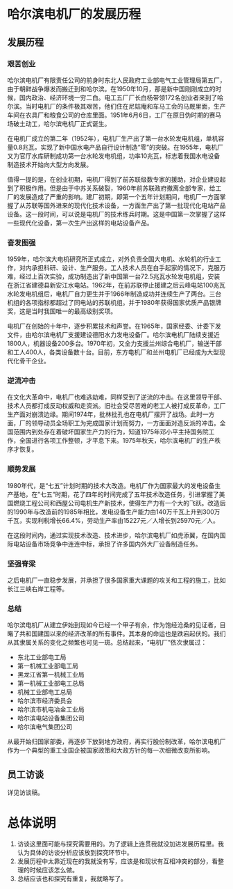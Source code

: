 # 哈尔滨电机厂的发展历程

## 发展历程

### 艰苦创业

哈尔滨电机厂有限责任公司的前身时东北人民政府工业部电气工业管理局第五厂，由于朝鲜战争爆发而搬迁到和哈尔滨。在1950年10月，那是新中国刚刚成立的时候，国内政治、经济环境一穷二白。电工五厂厂长白杨带领172名创业者来到了哈尔滨。当时电机厂的条件极其艰苦，他们住在尼姑庵和车马工会的马厩里面，生产车间在农具厂和粮食公司的仓库里面。1951年6月6日，工厂在原日伪时期的赛马场破土动工，哈尔滨电机厂正式诞生。

在电机厂成立的第二年（1952年），电机厂生产出了第一台水轮发电机组，单机容量0.8兆瓦，实现了新中国水电产品自行设计制造“零”的突破。在1955年，电机厂又为官厅水库研制成功第一台水轮发电机组，功率10兆瓦，标志着我国水电设备制造技术开始向大型方向发展。

值得一提的是，在创业初期，电机厂得到了前苏联级数专家的援助，对企业建设起到了积极作用。但是由于中苏关系破裂，1960年前苏联政府撤离全部专家，给工厂的发展造成了严重的影响。建厂初期，即第一个五年计划期间，电机厂一方面掌握了从苏联等国外进来的现代化技术设备，一方面生产出了第一批现代化电站产品设备。这一段时间，可以说是电机厂的技术练兵时期。这是中国第一次掌握了这样一些现代化设备，第一次生产出这样的电站设备产品。

### 奋发图强

1959年，哈尔滨大电机研究所正式成立，对外负责全国大电机、水轮机的行业工作，对内承担科研、设计、生产服务。工人技术人员在白手起家的情况下，克服万难，经过上百次实验，成功制造出了新中国第一台72.5兆瓦水轮发电机组，安装在浙江省建德县新安江水电站。1962年，在前苏联停止援建之后云峰电站100兆瓦水轮发电机组后，电机厂自力更生并于1966年制造成功并连续生产了两台。三台机组的各项指标都超过了同电站的苏联机组。并于1980年获得国家优质产品银牌奖，这是当时我国唯一的最高级别奖项。

电机厂在创始的十年中，逐步积累技术和声誉。在1965年，国家经委、计委下发文件，由哈尔滨电机厂支援建设德阳水力发电设备厂。哈尔滨电机厂陆续支援近1800人，机器设备200多台。1970年初，又全力支援兰州综合电机厂，输送干部和工人400人，各类设备数十台。目前，东方电机厂和兰州电机厂已经成为大型现代化骨干企业。

### 逆流冲击

在文化大革命中，电机厂也难逃劫难，同样受到了逆流的冲击。在这里领导干部、技术人员都打成反动权威和走资派。旧社会受尽苦难的老工人被打成反革命，工厂生产面对崩溃边缘。期间1974年，批林批孔也在电机厂摆开了战场。此时一方面，厂的领导动员全场职工为完成国家计划而努力，一方面面对造反派的冲击。全国范围内到处存在着破坏国家生产力的行为，知道1975年邓小平主持国务院工作，全国进行各项工作整顿，才平息下来。1975年秋天，哈尔滨电机厂的生产秩序才恢复。

### 顺势发展

1980年代，是“七五”计划时期的技术大改造。电机厂作为国家最大的发电设备生产基地，在”七五”时期，花了四年的时间完成了五年技术改造任务，引进掌握了美国燃烧工程公司和西屋公司电机生产新技术，使得生产力有一个大的飞跃。改造后的1990年与改造前的1985年相比，发电设备生产能力由140万千瓦上升到300万千瓦，实现利税增长66.4%，劳动生产率由15227元／人增长到25970元／人。

在这段时间内，通过实现技术改造、技术进步，哈尔滨电机厂如虎添翼，在国内国际电站设备市场竞争中连连中标，承担了许多国内外大厂设备制造任务。

### 坚强脊梁

之后电机厂一直稳步发展，并承担了很多国家重大课题的攻关和工程的施工，比如长江三峡右岸工程等。

### 总结

哈尔滨电机厂从建立伊始到现如今已经一个甲子有余，作为饱经沧桑的见证者，目睹了共和国建国以来的经济改革的所有事件。其本身的命运也是跌宕起伏的。我们从其隶属关系的变化之频繁也可见一斑。总结起来，“电机厂”依次隶属过：

- 东北工业部电工局
- 第一机械工业部电工局
- 黑龙江省第一机械工业局
- 第一机械工业部电工总局
- 机械工业部电工总局
- 哈尔滨市经济委员会
- 哈尔滨市机电冶金工业局
- 哈尔滨电站设备集团公司
- 哈尔滨电气集团公司


从最开始归国家部委，再逐步下放到地方政府，再实行股份制改革，哈尔滨电机厂作为一个典型的重工业国企被国家政策和大政方针的每一次细微改变所影响。


## 员工访谈

详见访谈稿。

# 总体说明

1. 访谈这里面可能与探究需要用的。为了逻辑上连贯我就没加进发展历程里。我认为具体的访谈分析应该放到探究环节中。
2. 发展历程中太靠近现在的我就没有写，应该是和现状有互相冲突的部分，看整理的时候应该怎么做。
3. 总结应该也和探究有重复，我就略写了。
